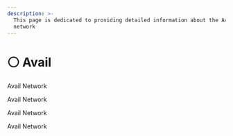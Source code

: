 ```yaml
---
description: >-
  This page is dedicated to providing detailed information about the Avail
  network
---
```


# ⚪ Avail

Avail Network



Avail Network

Avail Network





Avail Network
